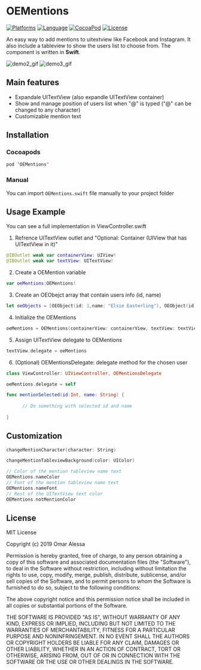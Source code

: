 # OEMentions

[![Platforms](https://img.shields.io/badge/platform-iOS-yellow.svg)]()
[![Language](https://img.shields.io/badge/language-Swift_5.0-orange.svg)]()
[![CocoaPod](https://img.shields.io/badge/pod-0.1.3-lightblue.svg)](https://github.com/omar14/OEMentions/releases/tag/0.1.3)
[![License](https://img.shields.io/badge/license-MIT-blue.svg)]()

An easy way to add mentions to uitextview like Facebook and Instagram. It also include a tableview to show the users list to choose from. The component is written in 
**Swift**.


![demo2_gif](https://cloud.githubusercontent.com/assets/3969198/17277971/849e7a16-5758-11e6-9589-d6f3f0a8c8e4.gif)
![demo3_gif](https://cloud.githubusercontent.com/assets/3969198/17277992/17f54448-5759-11e6-8107-ac5b0f9deb08.gif)



## Main features
* Expandale UITextView (also expandle UITextView container)
* Show and manage position of users list when "@" is typed ("@" can be changed to any character)
* Customizable mention text


## Installation

### Cocoapods

```swift
pod 'OEMentions'
```

### Manual

You can import `OEMentions.swift` file manually to your project folder


## Usage Example
You can see a full implementation in ViewController.swift

1. Refrence UITextView outlet and "Optional: Container (UIView that has UITextView in it)"
  
  ```swift
  @IBOutlet weak var containerView: UIView!
  @IBOutlet weak var textView: UITextView!
  ```
  
2. Create a OEMention variable

  ```swift
  var oeMentions:OEMentions!
  ```

3. Create an OEObejct array that contain users info (id, name)

  ```swift
  let oeObjects = [OEObject(id: 1,name: "Elsie Easterling"), OEObject(id: 2,name: "Caterina Misiewicz"), OEObject(id: 3,name: "Ruben Dematteo")]
  ```

4. Initialize the OEMentions

  ```swift
  oeMentions = OEMentions(containerView: containerView, textView: textView, mainView: self.view, oeObjects: oeObjects)
  ```

5. Assign UITextView delegate to OEMentions

  ```swift
  textView.delegate = oeMentions
  ```
  
6. (Optional) OEMentionsDelegate: delegate method for the chosen user

  ```swift
  class ViewController: UIViewController, OEMentionsDelegate
  ```
  ```swift
  oeMentions.delegate = self
  ```
  ```swift
  func mentionSelected(id:Int, name: String) {
        
        // Do something with selected id and name
        
  }
  ```


## Customization   

```swift
changeMentionCharacter(character: String)
```
```swift
changeMentionTableviewBackground(color: UIColor)
```
```swift
// Color of the mention tableview name text
OEMentions.nameColor
// Font of the mention tableview name text
OEMentions.nameFont
// Rest of the UITextView text color
OEMentions.notMentionColor
```

## License

MIT License

Copyright (c) 2019 Omar Alessa

Permission is hereby granted, free of charge, to any person obtaining a copy
of this software and associated documentation files (the "Software"), to deal
in the Software without restriction, including without limitation the rights
to use, copy, modify, merge, publish, distribute, sublicense, and/or sell
copies of the Software, and to permit persons to whom the Software is
furnished to do so, subject to the following conditions:

The above copyright notice and this permission notice shall be included in all
copies or substantial portions of the Software.

THE SOFTWARE IS PROVIDED "AS IS", WITHOUT WARRANTY OF ANY KIND, EXPRESS OR
IMPLIED, INCLUDING BUT NOT LIMITED TO THE WARRANTIES OF MERCHANTABILITY,
FITNESS FOR A PARTICULAR PURPOSE AND NONINFRINGEMENT. IN NO EVENT SHALL THE
AUTHORS OR COPYRIGHT HOLDERS BE LIABLE FOR ANY CLAIM, DAMAGES OR OTHER
LIABILITY, WHETHER IN AN ACTION OF CONTRACT, TORT OR OTHERWISE, ARISING FROM,
OUT OF OR IN CONNECTION WITH THE SOFTWARE OR THE USE OR OTHER DEALINGS IN THE
SOFTWARE.
